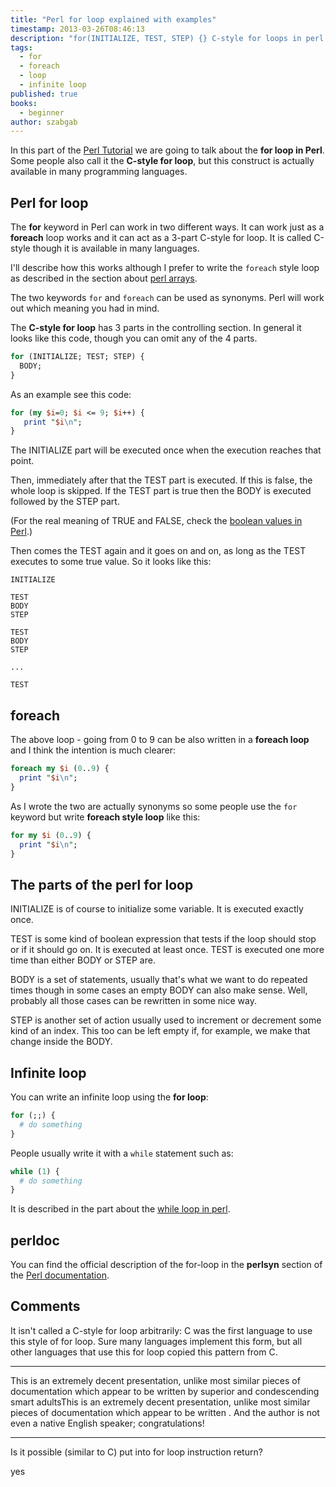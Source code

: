 ```yaml
---
title: "Perl for loop explained with examples"
timestamp: 2013-03-26T08:46:13
description: "for(INITIALIZE, TEST, STEP) {} C-style for loops in perl and the foreach loop for iterating over lists"
tags:
  - for
  - foreach
  - loop
  - infinite loop
published: true
books:
  - beginner
author: szabgab
---
```



In this part of the [Perl Tutorial](/perl-tutorial) we are going to talk
about the **for loop in Perl**. Some people also call it the **C-style for loop**,
but this construct is actually available in many programming languages.


## Perl for loop

The **for** keyword in Perl can work in two different ways.
It can work just as a **foreach** loop works and it can act
as a 3-part C-style for loop. It is called C-style though
it is available in many languages.

I'll describe how this works although I prefer to write the `foreach`
style loop as described in the section about [perl arrays](/perl-arrays).

The two keywords `for` and `foreach` can be used as synonyms.
Perl will work out which meaning you had in mind.

The **C-style for loop** has 3 parts in the controlling section.
In general it looks like this code, though you can omit any of
the 4 parts.

```perl
for (INITIALIZE; TEST; STEP) {
  BODY;
}
```

As an example see this code:

```perl
for (my $i=0; $i <= 9; $i++) {
   print "$i\n";
}
```

The INITIALIZE part will be executed once when the execution reaches that point.

Then, immediately after that the TEST part is executed. If this is false,
the whole loop is skipped. If the TEST part is true then the BODY is executed followed by
the STEP part.

(For the real meaning of TRUE and FALSE, check the [boolean values in Perl](/boolean-values-in-perl).)

Then comes the TEST again and it goes on and on, as long as the TEST executes to some true value.
So it looks like this:

```
INITIALIZE

TEST
BODY
STEP

TEST
BODY
STEP

...

TEST
```


## foreach

The above loop - going from 0 to 9 can be also written in a **foreach loop**
and I think the intention is much clearer:

```perl
foreach my $i (0..9) {
  print "$i\n";
}
```

As I wrote the two are actually synonyms so some people use the `for` keyword
but write **foreach style loop** like this:

```perl
for my $i (0..9) {
  print "$i\n";
}
```

## The parts of the perl for loop

INITIALIZE is of course to initialize some variable. It is executed exactly once.

TEST is some kind of boolean expression that tests if the loop should stop or if it should go on.
It is executed at least once. TEST is executed one more time than either BODY or STEP are.

BODY is a set of statements, usually that's what we want to do repeated
times though in some cases an empty BODY can also make sense.
Well, probably all those cases can be rewritten in some nice way.

STEP is another set of action usually used to increment or decrement some kind of an index.
This too can be left empty if, for example, we make that change inside the BODY.

## Infinite loop

You can write an infinite loop using the **for loop**:

```perl
for (;;) {
  # do something
}
```

People usually write it with a `while` statement such as:

```perl
while (1) {
  # do something
}
```

It is described in the part
about the [while loop in perl](/while-loop).

## perldoc

You can find the official description of the for-loop in the
**perlsyn** section of the
[Perl documentation](http://perldoc.perl.org/perlsyn.html#For-Loops).

## Comments

It isn't called a C-style for loop arbitrarily: C was the first language to use this style of for loop. Sure many languages implement this form, but all other languages that use this for loop copied this pattern from C.

<hr>

This is an extremely decent presentation, unlike most similar pieces of documentation which appear to be written by superior and condescending smart adultsThis is an extremely decent presentation, unlike most similar pieces of documentation which appear to be written . And the author is not even a native English speaker; congratulations!

<hr>

Is it possible (similar to C) put into for loop instruction return?

yes
